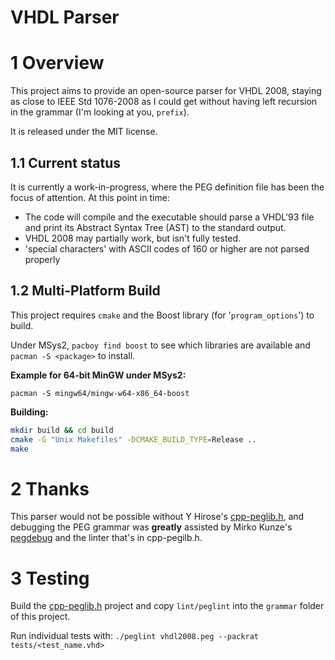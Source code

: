 # VHDL Parser

#  1 Overview

This project aims to provide an open-source parser for VHDL 2008, staying as close to IEEE Std 1076-2008 as I could get without having left recursion in the grammar (I'm looking at you, `prefix`).

It is released under the MIT license.



## 1.1 Current status

It is currently a work-in-progress, where the PEG definition file has been the focus of attention.  At this point in time:

- The code will compile and the executable should parse a VHDL'93 file and print its Abstract Syntax Tree (AST) to the standard output.
- VHDL 2008 may partially work, but isn't fully tested.
- 'special characters' with ASCII codes of 160 or higher are not parsed properly



##  1.2 Multi-Platform Build

This project requires `cmake` and the Boost library (for '`program_options`') to build.

Under MSys2, `pacboy find boost` to see which libraries are available and `pacman -S <package>` to install.

**Example for 64-bit MinGW under MSys2:**

`pacman -S mingw64/mingw-w64-x86_64-boost`

**Building:**

```bash
mkdir build && cd build
cmake -G "Unix Makefiles" -DCMAKE_BUILD_TYPE=Release ..
make
```



# 2 Thanks

This parser would not be possible without Y Hirose's [cpp-peglib.h](https://github.com/yhirose/cpp-peglib), and debugging the PEG grammar was **greatly** assisted by Mirko Kunze's [pegdebug](https://github.com/mqnc/pegdebug.git) and the linter that's in cpp-pegilb.h.



# 3 Testing

Build the [cpp-peglib.h](https://github.com/yhirose/cpp-peglib) project and copy `lint/peglint` into the `grammar` folder of this project.

Run individual tests with: `./peglint vhdl2008.peg --packrat tests/<test_name.vhd>`